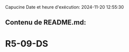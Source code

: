 Capucine
Date et heure d'exécution: 2024-11-20 12:55:30

Contenu de README.md:
---------------------
# R5-09-DS